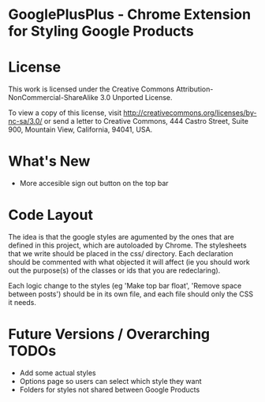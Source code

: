 GooglePlusPlus - Chrome Extension for Styling Google Products
=============================================================

# License

This work is licensed under the Creative Commons 
Attribution-NonCommercial-ShareAlike 3.0 Unported License. 

To view a copy of this license, visit 
	http://creativecommons.org/licenses/by-nc-sa/3.0/
or send a letter to
	Creative Commons, 
	444 Castro Street, 
	Suite 900, 
	Mountain View, 
	California, 
	94041, USA.

# What's New

 - More accesible sign out button on the top bar

# Code Layout

The idea is that the google styles are agumented by the ones that are defined
in this project, which are autoloaded by Chrome.
The stylesheets that we write should be placed in the css/ directory.
Each declaration should be commented with what objected it will affect (ie you
should work out the purpose(s) of the classes or ids that you are redeclaring).

Each logic change to the styles (eg 'Make top bar float', 'Remove space between
posts') should be in its own file, and each file should only the CSS it needs.

# Future Versions / Overarching TODOs

 - Add some actual styles
 - Options page so users can select which style they want
 - Folders for styles not shared between Google Products

